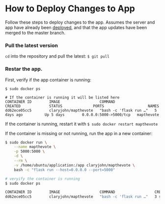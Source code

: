 # How to Deploy Changes to App

Follow these steps to deploy changes to the app. Assumes the server and app have already been [deployed](https://github.com/codyschank/application/blob/docs/deploy.md), and that the app updates have been merged to the master branch.


### Pull the latest version

`cd` into the repository and pull the latest: `$ git pull`


### Restar the app.

First, verify if the app container is running:
```
$ sudo docker ps

# If the container is running it will be listed here
CONTAINER ID        IMAGE                  COMMAND                  CREATED             STATUS              PORTS                    NAMES
dd62ece05cc5        claryjohn/mapthevote   "bash -c 'flask run …"   5 days ago          Up 5 days        0.0.0.0:5000->5000/tcp   mapthevote
```

If the container is running, restart it with `$ sudo docker restart mapthevote`

If the container is missing or not running, run the app in a new container:

```bash
$ sudo docker run \
    --name mapthevote \
    -p 5000:5000 \
    -d \
    --rm \
    -v /home/ubuntu/application:/app claryjohn/mapthevote \
    bash -c "flask run --host=0.0.0.0 --port=5000"

# veryify the container is running
$ sudo docker ps

CONTAINER ID        IMAGE                  COMMAND                  CREATED             STATUS              PORTS                    NAMES
dd62ece05cc5        claryjohn/mapthevote   "bash -c 'flask run …"   3 seconds ago       Up 2 seconds        0.0.0.0:5000->5000/tcp   mapthevote
```
